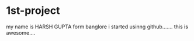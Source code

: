 # 1st-project
my name is HARSH GUPTA form banglore
i started usinng github.......
this is awesome....
